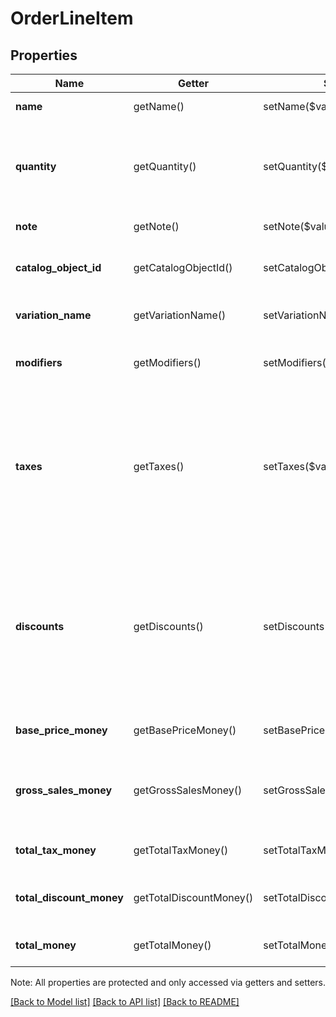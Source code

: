 # OrderLineItem

## Properties
Name | Getter | Setter | Type | Description | Notes
------------ | ------------- | ------------- | ------------- | ------------- | -------------
**name** | getName() | setName($value) | **string** | The name of the line item. | [optional] 
**quantity** | getQuantity() | setQuantity($value) | **string** | The quantity purchased, as a string representation of a number.  This string must have a positive integer value. | 
**note** | getNote() | setNote($value) | **string** | The note of the line item. | [optional] 
**catalog_object_id** | getCatalogObjectId() | setCatalogObjectId($value) | **string** | The [CatalogItemVariation](#type-catalogitemvariation) id applied to this line item. | [optional] 
**variation_name** | getVariationName() | setVariationName($value) | **string** | The name of the variation applied to this line item. | [optional] 
**modifiers** | getModifiers() | setModifiers($value) | [**\SquareConnect\Model\OrderLineItemModifier[]**](OrderLineItemModifier.md) | The [CatalogModifier](#type-catalogmodifier)s applied to this line item. | [optional] 
**taxes** | getTaxes() | setTaxes($value) | [**\SquareConnect\Model\OrderLineItemTax[]**](OrderLineItemTax.md) | A list of taxes applied to this line item. On read or retrieve, this list includes both item-level taxes and any order-level taxes apportioned to this item. When creating an Order, set your item-level taxes in this list. | [optional] 
**discounts** | getDiscounts() | setDiscounts($value) | [**\SquareConnect\Model\OrderLineItemDiscount[]**](OrderLineItemDiscount.md) | A list of discounts applied to this line item. On read or retrieve, this list includes both item-level discounts and any order-level discounts apportioned to this item. When creating an Order, set your item-level discounts in this list. | [optional] 
**base_price_money** | getBasePriceMoney() | setBasePriceMoney($value) | [**\SquareConnect\Model\Money**](Money.md) | The base price for a single unit of the line item. | [optional] 
**gross_sales_money** | getGrossSalesMoney() | setGrossSalesMoney($value) | [**\SquareConnect\Model\Money**](Money.md) | The gross sales amount of money calculated as (item base price + modifiers price) * quantity. | [optional] 
**total_tax_money** | getTotalTaxMoney() | setTotalTaxMoney($value) | [**\SquareConnect\Model\Money**](Money.md) | The total tax amount of money to collect for the line item. | [optional] 
**total_discount_money** | getTotalDiscountMoney() | setTotalDiscountMoney($value) | [**\SquareConnect\Model\Money**](Money.md) | The total discount amount of money to collect for the line item. | [optional] 
**total_money** | getTotalMoney() | setTotalMoney($value) | [**\SquareConnect\Model\Money**](Money.md) | The total amount of money to collect for this line item. | [optional] 

Note: All properties are protected and only accessed via getters and setters.

[[Back to Model list]](../../README.md#documentation-for-models) [[Back to API list]](../../README.md#documentation-for-api-endpoints) [[Back to README]](../../README.md)

